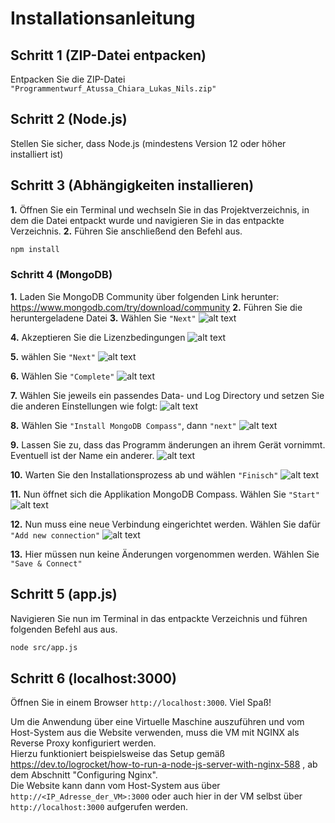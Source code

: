 # Installationsanleitung

## Schritt 1 (ZIP-Datei entpacken)
Entpacken Sie die ZIP-Datei `"Programmentwurf_Atussa_Chiara_Lukas_Nils.zip"`

## Schritt 2 (Node.js)
Stellen Sie sicher, dass Node.js (mindestens Version 12 oder höher installiert ist)

## Schritt 3 (Abhängigkeiten installieren)
**1.** Öffnen Sie ein Terminal und wechseln Sie in das Projektverzeichnis, in dem die Datei entpackt wurde und navigieren Sie in das entpackte Verzeichnis.
**2.** Führen Sie anschließend den Befehl aus.
~~~bash
npm install
~~~

### Schritt 4 (MongoDB)
**1.** Laden Sie MongoDB Community über folgenden Link herunter: https://www.mongodb.com/try/download/community
**2.** Führen Sie die heruntergeladene Datei
**3.** Wählen Sie `"Next"`
![alt text](documentation/img/image.png)

**4.** Akzeptieren Sie die Lizenzbedingungen
![alt text](documentation/img/image-1.png)

**5.** wählen Sie `"Next"`
![alt text](documentation/img/image-2.png)

**6.** Wählen Sie `"Complete"`
![alt text](documentation/img/image-4.png)

**7.** Wählen Sie jeweils ein passendes Data- und Log Directory und setzen Sie die anderen Einstellungen wie folgt:
![alt text](documentation/img/image-5.png)

**8.** Wählen Sie `"Install MongoDB Compass"`, dann `"next"`
![alt text](documentation/img/image-8.png)

**9.** Lassen Sie zu, dass das Programm änderungen an ihrem Gerät vornimmt. Eventuell ist der Name ein anderer.
![alt text](documentation/img/image-9.png)

**10.** Warten Sie den Installationsprozess ab und wählen `"Finisch"`
![alt text](documentation/img/image-10.png)

**11.** Nun öffnet sich die Applikation MongoDB Compass. Wählen Sie `"Start"`
![alt text](documentation/img/image-11.png)

**12.** Nun muss eine neue Verbindung eingerichtet werden. Wählen Sie dafür `"Add new connection"`
![alt text](documentation/img/image-12.png)

**13.** Hier müssen nun keine Änderungen vorgenommen werden. Wählen Sie `"Save & Connect"`

## Schritt 5 (app.js)
Navigieren Sie nun im Terminal in das entpackte Verzeichnis und führen folgenden Befehl aus aus.
~~~bash
node src/app.js
~~~

## Schritt 6 (localhost:3000)
Öffnen Sie in einem Browser `http://localhost:3000`. Viel Spaß!

Um die Anwendung über eine Virtuelle Maschine auszuführen und vom Host-System aus die Website verwenden, muss die VM mit NGINX als Reverse Proxy konfiguriert werden.  
Hierzu funktioniert beispielsweise das Setup gemäß https://dev.to/logrocket/how-to-run-a-node-js-server-with-nginx-588 , ab dem Abschnitt "Configuring Nginx".  
Die Website kann dann vom Host-System aus über `http://<IP_Adresse_der_VM>:3000` oder auch hier in der VM selbst über `http://localhost:3000` aufgerufen werden.